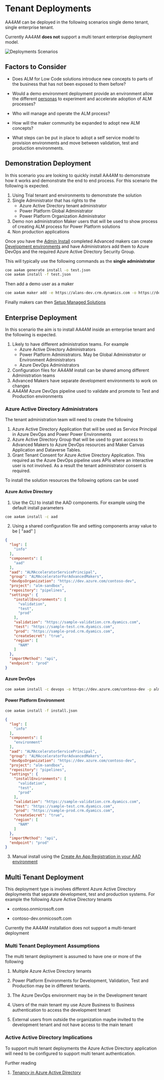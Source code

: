 # Tenant Deployments

AA4AM can be deployed in the following scenarios single demo tenant, single enterprise tenant.

Currently AA4AM **does not** support a multi tenant enterprise deployment model.

![Deployments Scenarios](./deployments.svg)

## Factors to Consider

- Does ALM for Low Code solutions introduce new concepts to parts of the business that has not been exposed to them before?

- Would a demo environment deployment provide an environment allow the different [personas](./personas.md) to experiment and accelerate adoption of ALM processes?

- Who will manage and operate the ALM process?

- How will the maker community be expanded to adopt new ALM concepts?

- What steps can be put in place to adopt a self service model to provision environments and move between validation, test and production environments.

## Demonstration Deployment

In this scenario you are looking to quickly install AA4AM to demonstrate how it works and demonstrate the end to end process. For this scenario the following is expected.

1. Using Trial tenant and environments to demonstrate the solution
1. Single Administrator that has rights to the
   - Azure Active Directory tenant administrator
   - Power Platform Global Administrator
   - Power Platform Organization Administrator
1. Demo non administration Maker users that will be used to show process of creating ALM process for Power Platform solutions
1. Non production applications

Once you have the [Admin Install](./admin-install.md) completed Advanced makers can create [Development environments](./development-environments.md) and have Administrators add them to Azure DevOps and the required Azure Active Directory Security Group. 

This will typically use the following commands as the **single administrator**

```bash
coe aa4am generate install -o test.json
coe aa4am install -f test.json
```

Then add a demo user as a maker

```bash
coe aa4am maker add -e https://alans-dev.crm.dynamics.com -o https://dev.azure.com/contoso-dev -p alm-sandbox -u alans@crm716415.onmicrosoft.com
```

Finally makers can then [Setup Managed Solutions](./maker-setup.md)

## Enterprise Deployment

In this scenario the aim is to install AA4AM inside an enterprise tenant and the following is expected.

1. Likely to have different administration teams. For example
   - Azure Active Directory Administrators
   - Power Platform Administrators. May be Global Administrator or Environment Administrators
   - Azure DevOps Administrators
1. Configuration files for AA4AM install can be shared among different Administration teams
1. Advanced Makers have separate development environments to work on changes
1. AA4AM Azure DevOps pipeline used to validate and promote to Test and Production environments

### Azure Active Directory Administrators

The tenant administration team will need to create the following

1. Azure Active Directory Application that will be used as Service Principal in Azure DevOps and Power Power Environments
1. Azure Active Directory Group that will be used to grant access to Advanced Makers to Azure DevOps resources and Maker Canvas Application and Dataverse Tables.
1. Grant Tenant Consent for Azure Active Directory Application. This required as the Azure DevOps pipeline uses APIs where an interactive user is not involved. As a result the tenant administrator consent is required.

To install the solution resources the following options can be used

#### Azure Active Directory

1. Use the CLI to install the AAD components. For example using the default install parameters

```bash
coe aa4am install -c aad
```

2. Using a shared configuration file and setting components array value to be [ "aad" ]

```json
{
  "log": [
    "info"
  ],
  "components": [
    "aad"
  ],
  "aad": "ALMAcceleratorServicePrincipal",
  "group": "ALMAcceleratorForAdvancedMakers",
  "devOpsOrganization": "https://dev.azure.com/contoso-dev",
  "project": "alm-sandbox",
  "repository": "pipelines",
  "settings": {
    "installEnvironments": [
      "validation",
      "test",
      "prod"
    ],
    "validation": "https://sample-validation.crm.dyamics.com",
    "test": "https://sample-test.crm.dyamics.com",
    "prod": "https://sample-prod.crm.dyamics.com",
    "createSecret": "true",
    "region": [
      "NAM"
    ]
  },
  "importMethod": "api",
  "endpoint": "prod"
}
```

#### Azure DevOps

```bash
coe aa4am install -c devops -o https://dev.azure.com/contoso-dev -p alm-sandbox
```

#### Power Platform Environment

```bash
coe aa4am install -f install.json
```

```json
{
  "log": [
    "info"
  ],
  "components": [
    "environment"
  ],
  "aad": "ALMAcceleratorServicePrincipal",
  "group": "ALMAcceleratorForAdvancedMakers",
  "devOpsOrganization": "https://dev.azure.com/contoso-dev",
  "project": "alm-sandbox",
  "repository": "pipelines",
  "settings": {
    "installEnvironments": [
      "validation",
      "test",
      "prod"
    ],
    "validation": "https://sample-validation.crm.dyamics.com",
    "test": "https://sample-test.crm.dyamics.com",
    "prod": "https://sample-prod.crm.dyamics.com",
    "createSecret": "true",
    "region": [
      "NAM"
    ]
  },
  "importMethod": "api",
  "endpoint": "prod"
}
```


3. Manual install using the [Create An App Registration in your AAD environment](https://github.com/microsoft/coe-starter-kit/blob/main/ALMAcceleratorForAdvancedMakers/SETUPGUIDE.md#create-an-app-registration-in-your-aad-environment)

## Multi Tenant Deployment

This deployment type is involves different Azure Active Directory deployments that separate development, test and production systems. For example the following Azure Active Directory tenants

- contoso.onmicrosoft.com

- contoso-dev.onmicosoft.com

Currently the AA4AM installation does not support a multi-tenant deployment

### Multi Tenant Deployment Assumptions

The multi tenant deployment is assumed to have one or more of the following

1. Multiple Azure Active Directory tenants

1. Power Platform Environments for Development, Validation, Test and Production may be in different tenants.

1. The Azure DevOps environment may be in the Development tenant

1. Users of the main tenant my use Azure Business to Business authentication to access the development tenant

1. External users from outside the organization maybe invited to the development tenant and not have access to the main tenant

### Active Active Directory Implications

To support multi tenant deployments the Azure Active Directory application will need to be configured to support multi tenant authentication.

Further reading

1. [Tenancy in Azure Active Directory](https://docs.microsoft.com/en-us/azure/active-directory/develop/single-and-multi-tenant-apps)
